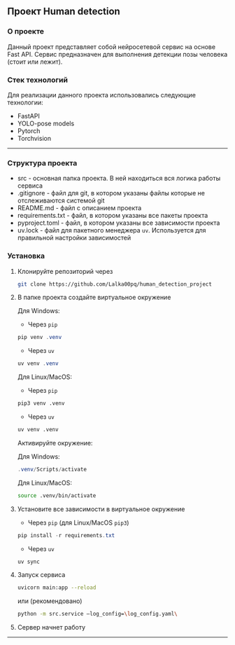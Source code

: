 ## Проект Human detection 
### О проекте
Данный проект представляет собой нейросетевой сервис на основе Fast API. Сервис предназначен для выполнения детекции позы человека (стоит или лежит).
### Стек технологий
Для реализации данного проекта использовались следующие технологии:
- FastAPI
- YOLO-pose models
- Pytorch
- Torchvision
---
### Структура проекта
- src - основная папка проекта. В ней находиться вся логика работы сервиса
- .gitignore - файл для git, в котором указаны файлы которые не отслеживаются системой git
- README.md - файл с описанием проекта
- requirements.txt - файл, в котором указаны все пакеты проекта
- pyproject.toml - файл, в котором указаны все зависимости проекта
- uv.lock - файл для пакетного менеджера `uv`. Используется для правильной настройки зависимостей 

### Установка
1) Клонируйте репозиторий через 
    ```bash
    git clone https://github.com/Lalka00pq/human_detection_project
    ```
2) В папке проекта создайте виртуальное окружение 
   
   Для Windows:
   - Через `pip`
   ```powershell
   pip venv .venv
   ```
   - Через `uv`
   ```powershell
   uv venv .venv
   ```
   Для Linux/MacOS:
   - Через `pip`
   ```bash
   pip3 venv .venv
   ```
   - Через `uv`
    ```bash
    uv venv .venv
    ```
    Активируйте окружение:

    Для Windows:
    ```powershell
    .venv/Scripts/activate
    ```
    Для Linux/MacOS:
    ```bash
    source .venv/bin/activate
    ```
3) Установите все зависимости в виртуальное окружение
   - Через `pip` (для Linux/MacOS `pip3`)
   ```powershell
   pip install -r requirements.txt
   ``` 
   - Через `uv`
   ```bash
   uv sync
   ```
4) Запуск сервиса
    ```bash
    uvicorn main:app --reload
    ```
    или
    (рекомендовано) 
    ```bash
    python -m src.service –log_config=\log_config.yaml\
    ``` 
5) Сервер начнет работу
---